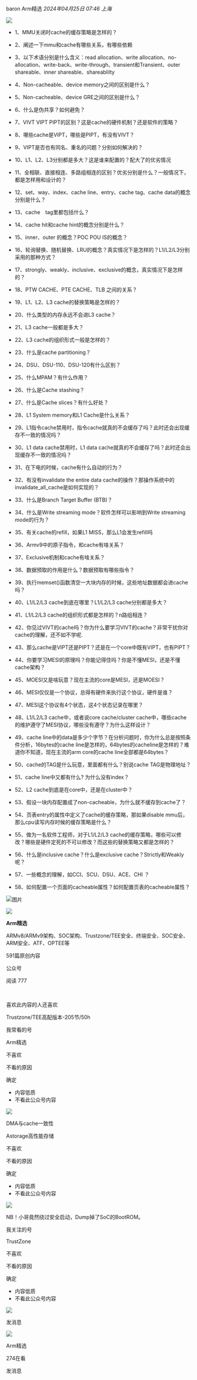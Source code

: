 
baron Arm精选 _2024年04月25日 07:46_ _上海_


![](https://mmbiz.qpic.cn/sz_mmbiz_png/72OMRpZ5hV14msK9M9DHOr0VOP8yia0bzFOyT7Rp3BGpjFLkXXWGT1zxVmIsyXRpmDYbKR5OlnFElMyicjURQl0Q/640?wx_fmt=png&from=appmsg&wxfrom=13)

- 1、MMU关闭时cache的缓存策略是怎样的？

- 2、阐述一下mmu和cache有哪些关系，有哪些依赖

- 3、以下术语分别是什么含义：read allocation、write allocation、no-allocation、write-back、write-through、transient和Transient、outer shareable、inner shareable、shareablilty

- 4、Non-cacheable、device memory之间的区别是什么？

- 5、Non-cacheable、device GRE之间的区别是什么？

- 6、什么是伪共享？如何避免？

- 7、VIVT VIPT PIPT的区别？这是cache的硬件机制？还是软件的策略？

- 8、哪些cache是VIPT，哪些是PIPT，有没有VIVT？

- 9、VIPT是否也有同名、重名的问题？分别如何解决的？

- 10、L1、L2、L3分别都是多大？这是谁来配置的？配大了的优劣情况

- 11、全相联、直接相连、多路组相连的区别？优劣分别是什么？一般情况下，都是怎样用和设计的？

- 12、set、way、index、cache line、entry、cache tag、cache data的概念分别是什么？

- 13、cache　tag里都包括什么？

- 14、cache hit和cache hint的概念分别是什么？

- 15、inner、outer 的概念？POC POU IS的概念？

- 16、轮询替换、随机替换、LRU的概念？真实情况下是怎样的？L1/L2/L3分别采用的那种方式？

- 17、strongly、weakly、inclusive、exclusive的概念，真实情况下是怎样的？

- 18、PTW CACHE、PTE CACHE、TLB 之间的关系？

- 19、L1、L2、L3 cache的替换策略是怎样的？

- 20、什么类型的内存永远不会进L3 cache？

- 21、L3 cache一般都是多大？

- 22、L3 cache的组织形式一般是怎样的？

- 23、什么是cache partitioning？

- 24、DSU、DSU-110、DSU-120有什么区别？

- 25、什么MPAM？有什么作用？

- 26、什么是Cache stashing？

- 27、什么是Cache slices？有什么好处？

- 28、L1 System memory和L1 Cache是什么关系？

- 29、L1指令cache禁用时，指令cache就真的不会缓存了吗？此时还会出现缓存不一致的情况吗？

- 30、L1 data cache禁用时，L1 data cache就真的不会缓存了吗？此时还会出现缓存不一致的情况吗？

- 31、在下电的时候，cache有什么自动的行为？

- 32、有没有invalidate the entire data cache的操作？那操作系统中的invalidate_all_cache是如何实现的？

- 33、什么是Branch Target Buffer (BTB)？

- 34、什么是Write streaming mode？软件怎样可以影响到Write streaming mode的行为？

- 35、有关cache的refill，如果L1 MISS，那么L1会发生refill吗

- 36、Armv9中的原子指令，和cache有啥关系？

- 37、Exclusive机制和cache有啥关系？

- 38、数据预取的作用是什么？数据预取有哪些指令？

- 39、执行memset()函数清空一大块内存的时候，这些地址数据都会进cache吗？

- 40、L1/L2/L3 cache到底在哪里？L1/L2/L3 cache分别都是多大？

- 41、L1/L2/L3 cache的组织形式都是怎样的？n路组相连？

- 42、你见过VIVT的cache吗？你为什么要学习VIVT的cache？非常干扰你对cache的理解，还不如不学呢.

- 43、那么cache是VIPT还是PIPT？还是在一个core中既有VIPT，也有PIPT？

- 44、你要学习MESI的原理吗？你能记得住吗？你是不懂MESI，还是不懂cache架构？

- 45、MOESI又是啥玩意？现在主流的core是MESI，还是MOESI？

- 46、MESI仅仅是一个协议，总得有硬件来执行这个协议，硬件是谁？

- 47、MESI这个协议有4个状态，这4个状态记录在哪里？

- 48、L1/L2/L3 cache中，或者说core cache/cluster cache中，哪些cache的维护遵守了MESI协议，哪些没有遵守？为什么这样设计？

- 49、cache line中的data是多少个字节？在分析问题时，你为什么总是按照条件分析，16bytes的cache line是怎样的，64bytes的cacheline是怎样的？难道你不知道，现在主流的arm core的cache line全部都是64bytes？

- 50、cache的TAG是什么玩意，里面都有什么？别说cache TAG是物理地址？

- 51、cache line中又都有什么? 为什么没有index？

- 52、L2 cache到底是在core中，还是在cluster中？

- 53、假设一块内存配置成了non-cacheable，为什么就不缓存到cache了？

- 54、页表entry的属性中定义了cache的缓存策略，那如果disable mmu后，那么cpu读写内存时候的缓存策略是什么？

- 55、做为一名软件工程师，对于L1/L2/L3 cache的缓存策略，哪些可以修改？哪些是硬件定死的不可以修改？而这些的替换策略又都是怎样的？

- 56、什么是inclusive cache？什么是exclusive cache？Strictly和Weakly呢？

- 57、一些概念的理解，如CCI、SCU、DSU、ACE、CHI ？

- 58、如何配置一个页面的cacheable属性？如何配置页表的cacheable属性？

![图片](https://mmbiz.qpic.cn/sz_mmbiz_png/72OMRpZ5hV14msK9M9DHOr0VOP8yia0bzZEG3GU7tqwqrldsia5jryrTwuUn9MFoic7spFQAWf6sm8NfwOg7zSSeg/640?wx_fmt=png&from=appmsg&tp=webp&wxfrom=5&wx_lazy=1&wx_co=1)

![](http://mmbiz.qpic.cn/sz_mmbiz_png/72OMRpZ5hV00GOqhBiag6YJIfArytJkI1xGDuAwB6cumchNVevDk9T1PvfhVdicTkFge7XpJy6mvTJT2YFYzGYnw/300?wx_fmt=png&wxfrom=19)

**Arm精选**

ARMv8/ARMv9架构、SOC架构、Trustzone/TEE安全、终端安全、SOC安全、ARM安全、ATF、OPTEE等

591篇原创内容

公众号

阅读 777

​

喜欢此内容的人还喜欢

Trustzone/TEE高配版本-205节/50h

我常看的号

Arm精选

不喜欢

不看的原因

确定

- 内容低质
- 不看此公众号内容

![](https://mmbiz.qpic.cn/sz_mmbiz_jpg/72OMRpZ5hV06S1qco50szAEFAyHVS0qaVVic2DDbrDIhhCUjhfLiaQ52Z5NUpNO17NMib9uhk88raibXDfPqyZBkkQ/0?wx_fmt=jpeg)

DMA与cache一致性

Astorage高性能存储

不喜欢

不看的原因

确定

- 内容低质
- 不看此公众号内容

![](https://mmbiz.qpic.cn/mmbiz_jpg/r23QV2leJkia18xz0jkjsH9lBUpnOWVpt8ZOGqgGlMqk9XYj3VrgMl2iantzF5gWY4lb9AhvicX1AMKlFFAffzhOg/0?wx_fmt=jpeg&tp=wxpic)

NB！小哥竟然绕过安全启动，Dump掉了SoC的BootROM。

我关注的号

TrustZone

不喜欢

不看的原因

确定

- 内容低质
- 不看此公众号内容

![](https://mmbiz.qpic.cn/mmbiz_jpg/0l8e8dYXFXb3xYsM8VKxqib7L4EmGkmliariavIDBPWcVuMZw3rDVH6xA3JgzWuCcezaOLLFoR25u1xiaNXehafZWA/0?wx_fmt=jpeg&tp=wxpic)

发消息

[](javacript:;)

![](http://mmbiz.qpic.cn/sz_mmbiz_png/72OMRpZ5hV00GOqhBiag6YJIfArytJkI1xGDuAwB6cumchNVevDk9T1PvfhVdicTkFge7XpJy6mvTJT2YFYzGYnw/300?wx_fmt=png&wxfrom=18)

Arm精选

274在看

发消息
